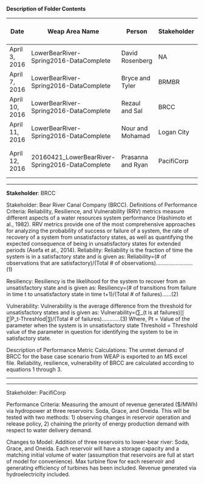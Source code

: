 **Description of Folder Contents**

Date |  Weap Area Name | Person | Stakeholder | Description of Modifications
--- | --- | --- | --- | ---
April 3, 2016  |LowerBearRiver-Spring2016-DataComplete    |David Rosenberg   |NA            |Base case version of the model
April 7, 2016  |LowerBearRiver-Spring2016-DataComplete    |Bryce and Tyler   |BRMBR         |No modifications to the model
April 10, 2016 |LowerBearRiver-Spring2016-DataComplete    |Rezaul and Sal   |BRCC         |No modifications to the model
April 11, 2016 |LowerBearRiver-Spring2016-DataComplete    |Nour and Mohamad   |Logan City       |No modifications to the model
April 12, 2016 |20160421_LowerBearRiver-Spring2016-DataComplete    |Prasanna and Ryan  |PacifiCorp       |Added three reservoirs to lower bear river
--------------------------------------------------------------------
**Stakeholder**: BRCC

Stakeholder: Bear River Canal Company (BRCC).
Definitions of Performance Criteria:
Reliability, Resilience, and Vulnerability (RRV) metrics measure different aspects of a water resources system performance (Hashimoto et al., 1982). RRV metrics provide one of the most comprehensive approaches for analyzing the probability of success or failure of a system, the rate of recovery of a system from unsatisfactory states, as well as quantifying the expected consequence of being in unsatisfactory states for extended periods (Asefa et at., 2014).
Reliability: Reliability is the fraction of time the system is in a satisfactory state and is given as:
Reliability=(# of observations that are satisfactory)/(Total # of observations)……………………(1)

Resiliency: Resiliency is the likelihood for the system to recover from an unsatisfactory state and is given as:
Resiliency=(# of transitions from failure in time t to unsatisfactory state in time t+1)/(Total # of failures)……(2)

Vulnerability: Vulnerability is the average difference from the threshold for unsatisfactory states and is given as:
Vulnerability=(∑_(t is at failures)▒〖|P_t-Threshlod|〗)/(Total # of failures)…………(3)
Where, Pt = Value of the parameter when the system is in unsatisfactory state
		Threshold = Threshold value of the parameter in question for identifying the system to be in satisfactory state.

Description of Performance Metric Calculations: The unmet demand of BRCC for the base case scenario from WEAP is exported to an MS excel file. Reliability, resilience, vulnerability of BRCC are calculated according to equations 1 through 3. 


--------------------------------------------------------------------
--------------------------------------------------------------------
Stakeholder: PacifiCorp

Performance Criteria: Measuring the amount of revenue generated ($/MWh) via hydropower at three reservoirs: Soda, Grace, and Oneida.  This will be tested with two methods: 1) observing changes in reservoir operation and release policy, 2) chaining the priority of energy production demand with respect to water delivery demand.

Changes to Model: Addition of three reservoirs to lower-bear river: Soda, Grace, and Oneida.  Each reservoir will have a storage capacity and a matching initial volume of water (assumption that reservoirs are full at start of model for convenience).  Max turbine flow for each reservoir and generating efficiency of turbines has been included.  Revenue generated via hydroelectricity included.


